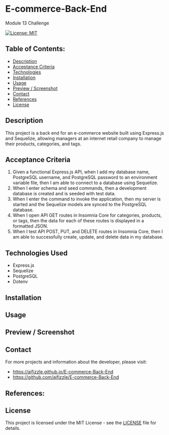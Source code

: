 # E-commerce-Back-End
Module 13 Challenge

[![License: MIT](https://img.shields.io/badge/License-MIT-yellow.svg)](https://opensource.org/licenses/MIT)


## Table of Contents:
- [Description](#Description)
- [Acceptance Criteria](#Acceptance-Criteria)
- [Technologies](#Technologies)
- [Installation](#Installation)
- [Usage](#Usage)
- [Preview / Screenshot](#Preview-Screenshot)
- [Contact](#Contact)
- [References](#References)
- [License](#License)

## Description
This project is a back end for an e-commerce website built using Express.js and Sequelize, allowing managers at an internet retail company to manage their products, categories, and tags.


## Acceptance Criteria
1. Given a functional Express.js API, when I add my database name, PostgreSQL username, and PostgreSQL password to an environment variable file, then I am able to connect to a database using Sequelize.
2. When I enter schema and seed commands, then a development database is created and is seeded with test data.
3. When I enter the command to invoke the application, then my server is started and the Sequelize models are synced to the PostgreSQL database.
4. When I open API GET routes in Insomnia Core for categories, products, or tags, then the data for each of these routes is displayed in a formatted JSON.
5. When I test API POST, PUT, and DELETE routes in Insomnia Core, then I am able to successfully create, update, and delete data in my database.

## Technologies Used
- Express.js
- Sequelize
- PostgreSQL
- Dotenv

## Installation


## Usage



## Preview / Screenshot

## Contact
For more projects and information about the developer, please visit:
 - https://ajfizzle.github.io/E-commerce-Back-End
 - https://github.com/ajfizzle/E-commerce-Back-End

## References:


## License
This project is licensed under the MIT License - see the [LICENSE](LICENSE) file for details.